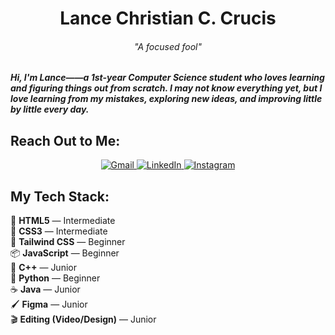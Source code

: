 <h1 align="center">Lance Christian C. Crucis</h1>

<h6 align="center">"A focused fool"</h6>
<h5> Hi, I'm Lance——a 1st-year Computer Science student who loves learning and figuring things out from scratch. I may not know everything yet, but I love learning from my mistakes, exploring new ideas, and improving little by little every day.</h5>

<h2>Reach Out to Me:</h2>
<p align="center">
  <a href="mailto:your-lancecrucis123@gmail.com">
    <img src="https://img.shields.io/badge/Gmail-EA4335?style=for-the-badge&logo=linkedin&logoColor=white" alt="Gmail">
  </a>
   <a href="https://www.linkedin.com/in/your-linkedin">
    <img src="https://img.shields.io/badge/LinkedIn-0077B5?style=for-the-badge&logo=linkedin&logoColor=white" alt="LinkedIn">
  </a>
  <a href="https://www.instagram.com/laanncceeeeee">
    <img src="https://img.shields.io/badge/Instagram-E4405F?style=for-the-badge&logo=instagram&logoColor=white" alt="Instagram">
  </a>
</p>

<h2>My Tech Stack:</h2>

<p>
  🧱 <strong>HTML5</strong>                    — Intermediate <br>
  🎨 <strong>CSS3</strong>                     — Intermediate <br>
  🌊 <strong>Tailwind CSS</strong>             — Beginner     <br>
  📦 <strong>JavaScript</strong>               — Beginner     <br>
  👀 <strong>C++</strong>                      — Junior       <br>
  🐍 <strong>Python</strong>                   — Beginner     <br>
  ☕ <strong>Java</strong>                     — Junior       <br>
  🖌️ <strong>Figma</strong>                    — Junior       <br>
  🎬 <strong>Editing (Video/Design)</strong>   — Junior       <br>
</p>
